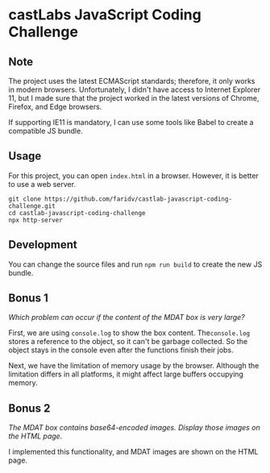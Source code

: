 # castLabs JavaScript Coding Challenge

## Note

The project uses the latest ECMAScript standards; therefore, it only works in modern browsers. Unfortunately, I didn't have access to Internet Explorer 11, but I made sure that the project worked in the latest versions of Chrome, Firefox, and Edge browsers.

If supporting IE11 is mandatory, I can use some tools like Babel to create a compatible JS bundle.

## Usage
For this project, you can open `index.html` in a browser. However, it is better to use a web server.

    git clone https://github.com/faridv/castlab-javascript-coding-challenge.git
    cd castlab-javascript-coding-challenge
    npx http-server

## Development
You can change the source files and run `npm run build` to create the new JS bundle.

## Bonus 1
*Which problem can occur if the content of the MDAT box is very large?*

First, we are using `console.log` to show the box content. The`console.log` stores a reference to the object, so it can't be garbage collected. So the object stays in the console even after the functions finish their jobs.

Next, we have the limitation of memory usage by the browser. Although the limitation differs in all platforms, it might affect large buffers occupying memory.

## Bonus 2
*The MDAT box contains base64-encoded images. Display those images on the HTML
page.*

I implemented this functionality, and MDAT images are shown on the HTML page.
